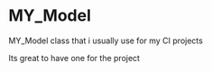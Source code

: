 MY_Model
========

MY_Model class that i usually use for my CI projects

Its great to have one for the project
